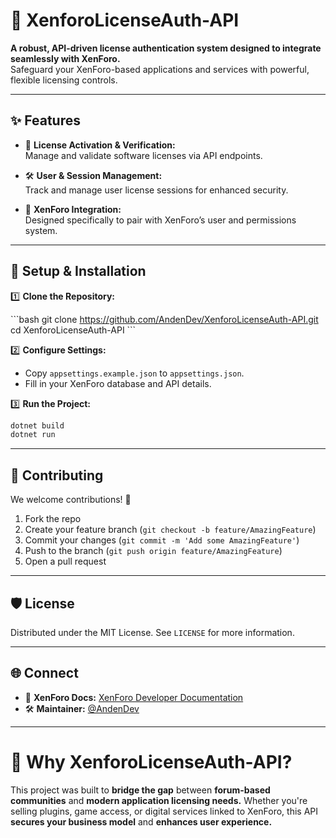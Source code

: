 # 🚀 XenforoLicenseAuth-API

**A robust, API-driven license authentication system designed to integrate seamlessly with XenForo.**  
Safeguard your XenForo-based applications and services with powerful, flexible licensing controls.

---

## ✨ Features

- 🔐 **License Activation & Verification:**  
  Manage and validate software licenses via API endpoints.

- 🛠 **User & Session Management:**  
  Track and manage user license sessions for enhanced security.

- 🚀 **XenForo Integration:**  
  Designed specifically to pair with XenForo’s user and permissions system.

---


## 🔧 Setup & Installation

1️⃣ **Clone the Repository:**

\```bash
git clone https://github.com/AndenDev/XenforoLicenseAuth-API.git
cd XenforoLicenseAuth-API
\```

2️⃣ **Configure Settings:**

- Copy `appsettings.example.json` to `appsettings.json`.
- Fill in your XenForo database and API details.

3️⃣ **Run the Project:**

```bash
dotnet build
dotnet run
```

---

## 🤝 Contributing

We welcome contributions! 🚀

1. Fork the repo
2. Create your feature branch (`git checkout -b feature/AmazingFeature`)
3. Commit your changes (`git commit -m 'Add some AmazingFeature'`)
4. Push to the branch (`git push origin feature/AmazingFeature`)
5. Open a pull request

---

## 🛡️ License

Distributed under the MIT License. See `LICENSE` for more information.

---

## 🌐 Connect

- 🔗 **XenForo Docs:** [XenForo Developer Documentation](https://xenforo.com/community/pages/developer/)
- 🛠️ **Maintainer:** [@AndenDev](https://github.com/AndenDev)

---

# 🚀 Why XenforoLicenseAuth-API?

This project was built to **bridge the gap** between **forum-based communities** and **modern application licensing needs.** Whether you're selling plugins, game access, or digital services linked to XenForo, this API **secures your business model** and **enhances user experience.**
